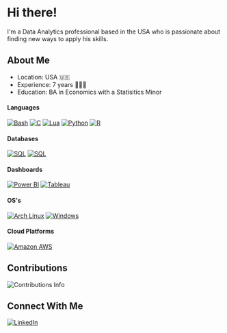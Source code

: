 # Hi there!

I'm a Data Analytics professional based in the USA who is passionate about finding new ways to apply his skills. <br>

## About Me
- Location: USA 🇺🇸
- Experience: 7 years 🧑🏻‍💻
- Education: BA in Economics with a Statisitics Minor

#### Languages
[![Bash](https://img.shields.io/badge/Bash-4EAA25?logo=gnubash&logoColor=fff)](https://github.com/helios1014)
[![C](https://img.shields.io/badge/C-00599C?logo=c&logoColor=white)](https://github.com/helios1014)
[![Lua](https://img.shields.io/badge/Lua-%232C2D72.svg?logo=lua&logoColor=white)](https://github.com/helios1014)
[![Python](https://img.shields.io/badge/Python-3776AB?logo=python&logoColor=fff)](https://github.com/helios1014)
[![R](https://img.shields.io/badge/R-%23276DC3.svg?logo=r&logoColor=white)](https://github.com/helios1014)

#### Databases
[![SQL](https://img.shields.io/badge/Oracle-F80000?style=for-the-badge&logo=Oracle&logoColor=white)](https://github.com/helios1014)
[![SQL](https://img.shields.io/badge/SQL-000?&logo=MySQL&logoColor=4479A1)](https://github.com/helios1014)


#### Dashboards
[![Power BI](https://custom-icon-badges.demolab.com/badge/Power%20BI-F1C912?logo=power-bi&logoColor=fff)](https://github.com/helios1014)
[![Tableau](https://custom-icon-badges.demolab.com/badge/Tableau-0176D3?logo=tableau&logoColor=fff)](https://github.com/helios1014)


#### OS's
[![Arch Linux](https://img.shields.io/badge/Arch%20Linux-1793D1?logo=arch-linux&logoColor=fff)](https://github.com/helios1014)
[![Windows](https://custom-icon-badges.demolab.com/badge/Windows-0078D6?logo=windows11&logoColor=white)](https://github.com/helios1014)

#### Cloud Platforms
[![Amazon AWS](https://img.shields.io/badge/Amazon_AWS-FF9900?style=for-the-badge&logo=amazonaws&logoColor=white)](https://github.com/AndrewSavetchuk)

<!--
- 🔭 I’m currently working on ...
- 🌱 I’m currently learning ...
- 👯 I’m looking to collaborate on ...
- 🤔 I’m looking for help with ...
- 💬 Ask me about ...
- 📫 How to reach me: ...
- 😄 Pronouns: ...
- ⚡ Fun fact: ...
https://github.com/alexandresanlim/Badges4-README.md-Profile#-languages-
-->

## Contributions
<img src="https://github-readme-streak-stats.herokuapp.com/?user=helios1014&theme=prussian" alt="Contributions Info" />

## Connect With Me
[![LinkedIn](https://img.shields.io/badge/LinkedIn-0077B5?style=for-the-badge&logo=linkedin&logoColor=white)](https://www.linkedin.com/in/wesley-young-35804522)
